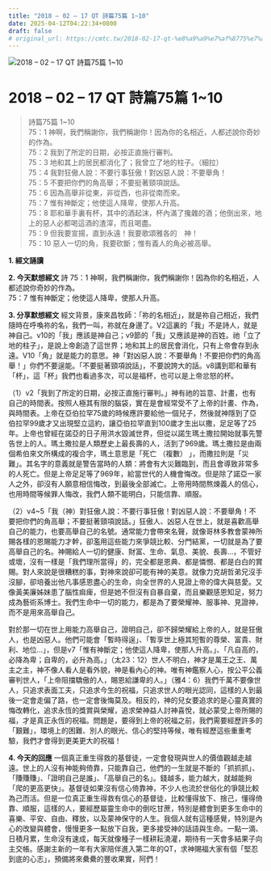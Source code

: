 ```yaml
---
title: "2018 – 02 – 17 QT 詩篇75篇 1~10"
date: 2025-04-12T04:22:34+0800
draft: false
# original_url: https://cmtc.tw/2018-02-17-qt-%e8%a9%a9%e7%af%8775%e7%af%87-110
---
```


![2018 – 02 – 17 QT 詩篇75篇 1\~10](/images/qt.jpg   "2018 – 02 – 17 QT 詩篇75篇 1\~10")

# 2018 – 02 – 17 QT 詩篇75篇 1\~10

> 詩篇75篇 1\~10  
> 75：1 神啊，我們稱謝你，我們稱謝你！因為你的名相近，人都述說你奇妙的作為。  
> 75：2 我到了所定的日期，必按正直施行審判。  
> 75：3 地和其上的居民都消化了；我曾立了地的柱子。（細拉）  
> 75：4 我對狂傲人說：不要行事狂傲！對凶惡人說：不要舉角！  
> 75：5 不要把你們的角高舉；不要挺著頸項說話。  
> 75：6 因為高舉非從東，非從西，也非從南而來。  
> 75：7 惟有神斷定；他使這人降卑，使那人升高。  
> 75：8 耶和華手裏有杯，其中的酒起沫，杯內滿了攙雜的酒；他倒出來，地上的惡人必都喝這酒的渣滓，而且喝盡。  
> 75：9 但我要宣揚，直到永遠！我要歌頌雅各的　神！  
> 75：10 惡人一切的角，我要砍斷；惟有義人的角必被高舉。

**1. 經文誦讀**

**2.  今天默想經文**
詩 75：1 神啊，我們稱謝你，我們稱謝你！因為你的名相近，人都述說你奇妙的作為。  
75：7 惟有神斷定；他使這人降卑，使那人升高。

**3. 分享默想經文**
經文背景，康來昌牧師：「祢的名相近」，就是祢自己相近，我們隨時在呼喚祢的名，我們一叫，祢就在身邊了。V2這裏的「我」不是詩人，就是神自己。v10的「我」應該是神自己；v9節的「我」又應該是神的百姓。祂「立了地的柱子」，是說上帝創造了這世界；地和其上的居民會消化，只有上帝會存到永遠。V10「角」就是能力的意思。神「對凶惡人說：不要舉角！不要把你們的角高舉！」你們不要逞能。「不要挺著頸項說話」，不要說誇大的話。v8講到耶和華有「杯」，這「杯」我們也看過多次，可以是福杯，也可以是上帝忿怒的杯。

（1）v2「我到了所定的日期，必按正直施行審判。」神有祂的旨意、計畫，也有自己的時間表。按照人極其有限的腦袋，實在是會經常受不了上帝的計畫、作為，與時間表。上帝在亞伯拉罕75歲的時候應許要給他一個兒子，然後就神隱到了亞伯拉罕99歲才又出現堅立這約，讓亞伯拉罕直到100歲才生出以撒，足足等了25年。上帝也曾經在諾亞的日子用洪水毀滅世界，但從以諾生瑪土撒拉開始就事先警告世上的人。瑪土撒拉是人類歷史上最長壽的人，活到了969歲。瑪土撒拉是由兩個希伯來文所構成的複合字，瑪土意思是「死亡 （複數） 」，而撒拉則是「災難」。其名字的意義就是警告當時的人類：將會有大災難臨到，而且會導致非常多的人死亡。但是上帝足足等了969年，給當世代的人機會悔改。但是除了諾亞一家人之外，卻沒有人願意相信悔改，到最後全部滅亡。上帝用時間熬煉義人的信心，也用時間等候罪人悔改，我們人類不能明白，只能信靠、順服。

（2）v4\~5「我（神）對狂傲人說：不要行事狂傲！對凶惡人說：不要舉角！不要把你們的角高舉；不要挺著頸項說話。」狂傲人、凶惡人在世上，就是喜歡高舉自己的能力，也要高舉自己的名號。通常能力會帶來名聲，就像哥林多教會蒙神所賜各樣的恩賜能力才幹，卻濫用這些能力來爭競比較、分門結黨，一切就是為了要高舉自己的名。神賜給人一切的健康、財富、生命、氣息、美貌、長壽…，不管好或壞，沒有一樣是「我們理所當得」的，完全都是恩典、都是憐憫、都是白白的賞賜。對人來說是很糟糕的事，對神來說卻可能有神的美意。就像力克胡哲弟兄沒手沒腳，卻培養出他凡事感恩盡心的生命，向全世界的人見證上帝的偉大與慈愛。又像黃美廉姊妹患了腦性痲痺，但是她不但沒有自暴自棄，而且樂觀感恩知足，努力成為藝術系博士。我們生命中一切的能力，都是為了要榮耀神、服事神、見證神，而不是用來高舉自己。

對於那一切在世上用能力高舉自己，證明自己，卻不歸榮耀給上帝的人，就是狂傲人，也是凶惡人。他們可能會「暫時得逞」、「暫享世上極其短暫的尊榮、富貴、財利、地位…」，但是v7「惟有神斷定；他使這人降卑，使那人升高。」、「凡自高的，必降為卑；自卑的，必升為高。」（太23：12）世人不明白，神才是萬王之王、萬主之主，神不像人看人是看外貌，神是看內心的神。唯有神鑑察人心，按公平公義審判世人，「上帝阻擋驕傲的人，賜恩給謙卑的人。」（雅4：6）我們千萬不要像世人，只追求表面工夫，只追求今生的祝福，只追求世人的眼光認同，這樣的人到最後一定會走偏了路，也一定會後悔莫及。相反的，神的兒女要追求的是心靈真實的悔改轉化，追求永恆的獎賞與榮耀，追求榮神益人討神喜悅，就必蒙受上帝所賜的福，才是真正永恆的祝福。問題是，要得到上帝的祝福之前，我們需要經歷許多的「艱難」，環境上的困難、別人的眼光、信心的堅持等候，唯有經歷這些重重考驗，我們才會得到更美更大的祝福！

**4. 今天的回應**
一個真正重生得救的基督徒，一定會發現與世人的價值觀越走越遠。世上的人沒有神能夠倚靠，只能靠自己，他們的一生就是不斷的「抓抓抓」、「賺賺賺」、「證明自己是誰」、「高舉自己的名」。錢越多，能力越大，就越能夠「爬的更高更快」。基督徒如果沒有信心倚靠神，不少人也流於世俗化的爭競比較為己而活。但是一位真正重生得救有信心的基督徒，比較懂得放下、捨己，懂得倚靠、順服，這樣的人，要經歷屬靈生命中的倒吃甘蔗，特別是體會到更多生命中的喜樂、平安、自由、釋放，以及蒙神保守的人生。我個人就有這種感覺，特別是內心的改變與體會，慢慢更多一點放下自我，更多接受神的話語與生命。一點一滴、日積月累，生命沒有速成，每天就像種子一樣耕耘澆灌，期待有一天會多結果子向主交帳。感謝主新的一年有大家陪伴進入第二年的QT，求神賜福大家有個「堅忍到底的心志」，預備將來纍纍的豐收果實，阿們！
